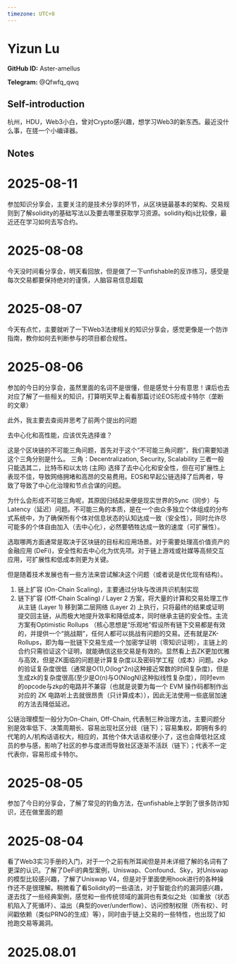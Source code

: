 ```yaml
---
timezone: UTC+8
---
```


# Yizun Lu

**GitHub ID:** Aster-amellus

**Telegram:** @Qfwfq_qwq

## Self-introduction

杭州，HDU，Web3小白，曾对Crypto感兴趣，想学习Web3的新东西。最近没什么事，在搓一个小编译器。

## Notes

<!-- Content_START -->
# 2025-08-11

参加知识分享会，主要关注的是技术分享的环节，从区块链最基本的架构、交易规则到了解solidity的基础写法以及要去哪里获取学习资源。solidity和js比较像，最近还在学习如何去写合约。

# 2025-08-08

今天没时间看分享会，明天看回放，但是做了一下unfishable的反诈练习，感受是每次交易都要保持绝对的谨慎，人脑容易信息超载

# 2025-08-07

今天有点忙，主要就听了一下Web3法律相关的知识分享会，感觉更像是一个防诈指南，教你如何去判断参与的项目都合规性。

# 2025-08-06

参加的今日的分享会，虽然里面的名词不是很懂，但是感觉十分有意思！课后也去对应了解了一些相关的知识，打算明天早上看看那篇讨论EOS形成卡特尔（垄断的文章）

此外，我主要去查阅并思考了前两个提出的问题

去中心化和高性能，应该优先选择谁？

这是个区块链的不可能三角问题，首先对于这个“不可能三角问题”，我们需要知道这个三角分别是什么。
三角：Decentralization, Security, Scalability
三者一般只能选其二，比特币和以太坊 (主网) 选择了去中心化和安全性，但在可扩展性上表现不佳，导致网络拥堵和高昂的交易费用。EOS和早起公链选择了后两者，导致了导致了中心化治理和节点合谋的问题。

为什么会形成不可能三角呢，其原因归结起来便是现实世界的Sync（同步）与Latency（延迟）问题。不可能三角的本质，是在一个由众多独立个体组成的分布式系统中，为了确保所有个体对信息状态的认知达成一致（安全性），同时允许尽可能多的个体自由加入（去中心化），必然要牺牲达成一致的速度（可扩展性）。

选取哪两方面通常是取决于区块链的目标和应用场景。对于需要处理高价值资产的金融应用 (DeFi)，安全性和去中心化为优先项。对于链上游戏或社媒等高频交互应用，可扩展性和低成本则更为关键。

但是随着技术发展也有一些方法来尝试解决这个问题（或者说是优化现有结构）。

1. 链上扩容 (On-Chain Scaling)，主要通过分块与改进共识机制实现
2. 链下扩容 (Off-Chain Scaling) / Layer 2 方案，将大量的计算和交易处理工作从主链 (Layer 1) 移到第二层网络 (Layer 2) 上执行，只将最终的结果或证明提交回主链，从而极大地提升效率和降低成本，同时继承主链的安全性。主流方案有Optimistic Rollups （核心思想是“乐观地”假设所有链下交易都是有效的，并提供一个“挑战期”，任何人都可以挑战有问题的交易。还有就是ZK-Rollups，即为每一批链下交易生成一个加密学证明（零知识证明），主链上的合约只需验证这个证明，就能确信这些交易是有效的。显然看上去ZK更加优雅与高效，但是ZK面临的问题是计算复杂度以及密码学工程（成本）问题。zkp的验证复杂度很低（通常是O(1),O(log^2n)这种接近常数的时间复杂度)，但是生成zk的复杂度很高(至少是O(n)与O(NlogN)这种拟线性复杂度），同时evm的opcode与zkp的电路并不兼容（也就是说要为每一个 EVM 操作码都制作出对应的 ZK 电路听上去就很昂贵（只计算成本）），因此无法使用一些底层加速的方法去降低延迟。


公链治理模型一般分为On-Chain, Off-Chain, 代表制三种治理方法，主要问题分别是效率低下、决策周期长、容易出现社区分歧（链下）；容易集权，即拥有多的代笔的人/机构话语权大，相应的，其他个体大话语权便小了，这也会降低社区成员的参与感，影响了社区的参与度进而导致社区逐渐不活跃（链下）；代表不一定代表你，容易形成卡特尔。

# 2025-08-05

参加了今日的分享会，了解了常见的钓鱼方法，在unfishable上学到了很多防诈知识，还在做里面的题

# 2025-08-04

看了Web3实习手册的入门，对于一个之前有所耳闻但是并未详细了解的名词有了更深的认识。了解了DeFi的典型案例，Uniswap、Confound、Sky，对Uniswap的模型比较感兴趣，了解了Uniswap V4，但是对于里面使用hook进行的各种操作还不是很理解。稍微看了看Solidity的一些语法，对于智能合约的漏洞感兴趣，遂去找了一些经典案例，感觉和一些传统领域的漏洞也有类似之处（如重放（状态机陷入了死循环）、溢出（典型的over/underflow）、访问控制权限（所有权）、时间戳依赖（类似PRNG的生成）等），同时由于链上交易的一些特性，也出现了如抢跑交易等漏洞。


# 2025.08.01


<!-- Content_END -->
